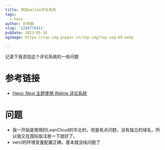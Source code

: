 ```yaml
---
title: 添加waline评论系统
tags:
  - hexo
author: 孙贺毅
slug: '1284776411'
pubDate: 2023-05-16
ogImage: https://top-img.pupper.cn/top-img/top-img-69.webp

---
```


记录下我添加这个评论系统的一些问题

<!-- more -->

# 参考链接

- [Hexo: Next 主题使用 Waline 评论系统](https://www.zuicy.party/2022/05/03/Hexo_Next_%E4%B8%BB%E9%A2%98%E4%BD%BF%E7%94%A8_Waline%E8%AF%84%E8%AE%BA%E7%B3%BB%E7%BB%9F/#%E6%9B%B4%E6%96%B0NexT%E5%88%B0v8-5-0)

# 问题

- 我一开始是使用的LeanCloud的华北的，但是有点问题，没有独立的域名，所以我又在国际版注册一下就好了。
- vercl的环境变量配置正确，基本就没啥问题了
